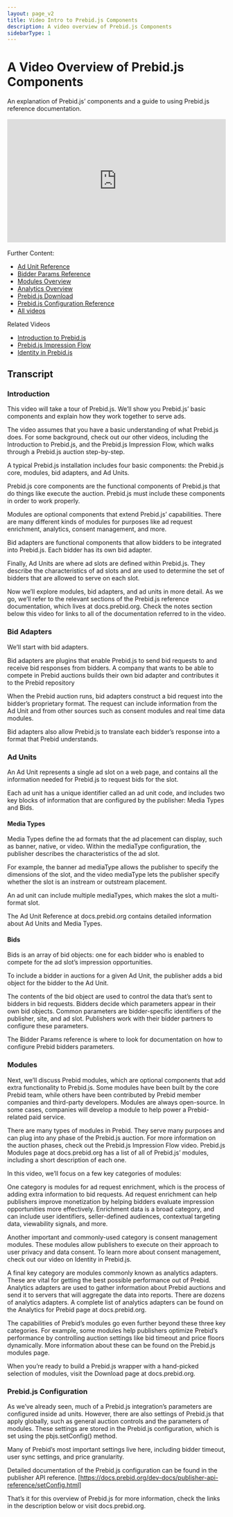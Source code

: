 ```yaml
---
layout: page_v2
title: Video Intro to Prebid.js Components
description: A video overview of Prebid.js Components
sidebarType: 1
---
```


# A Video Overview of Prebid.js Components

An explanation of Prebid.js’ components and a guide to using Prebid.js reference documentation.

<div style="padding:56.25% 0 0 0;margin: 1rem 0;position:relative;"><iframe src="https://player.vimeo.com/video/826314008?h=ec9fad7080&amp;badge=0&amp;autopause=0&amp;player_id=0&amp;app_id=58479" frameborder="0" allow="autoplay; fullscreen; picture-in-picture" allowfullscreen style="position:absolute;top:0;left:0;width:100%;height:100%;" title="Components of Prebid.js"></iframe></div><script src="https://player.vimeo.com/api/player.js"></script>

Further Content:

- [Ad Unit Reference](/dev-docs/adunit-reference.html)
- [Bidder Params Reference](/dev-docs/bidders.html)
- [Modules Overview](/dev-docs/modules/)
- [Analytics Overview](/overview/analytics.html)
- [Prebid.js Download](/download.html)
- [Prebid.js Configuration Reference](/dev-docs/publisher-api-reference/setConfig.html)
- [All videos](/overview/all-videos.html)

Related Videos

- [Introduction to Prebid.js](/prebid/prebidjs-video.html)
- [Prebid.js Impression Flow](/prebid/prebidjs-flow-video.html)
- [Identity in Prebid.js](/identity/prebid-identity-video.html)

## Transcript

### Introduction

This video will take a tour of Prebid.js. We’ll show you Prebid.js’ basic components and explain how they work together to serve ads.

The video assumes that you have a basic understanding of what Prebid.js does. For some background, check out our other videos, including the Introduction to Prebid.js, and the Prebid.js Impression Flow, which walks through a Prebid.js auction step-by-step.

A typical Prebid.js installation includes four basic components: the Prebid.js core, modules, bid adapters, and Ad Units.

Prebid.js core components  are the functional components of Prebid.js that do things like execute the auction. Prebid.js must include these components in order to work properly.

Modules are optional components that extend Prebid.js’ capabilities. There are many different kinds of modules for purposes like ad request enrichment, analytics, consent management, and more.

Bid adapters are functional components that allow bidders to be integrated into Prebid.js. Each bidder has its own bid adapter.

Finally, Ad Units are where ad slots are defined within Prebid.js. They describe the characteristics of ad slots and are used to determine the set of bidders that are allowed to serve on each slot.

Now we’ll explore modules, bid adapters, and ad units in more detail. As we go, we’ll refer to the relevant sections of the Prebid.js reference documentation, which lives at docs.prebid.org. Check the notes section below this video for links to all of the documentation referred to in the video.

### Bid Adapters

We’ll start with bid adapters.

Bid adapters are plugins that enable Prebid.js to send bid requests to and receive bid responses from bidders. A company that wants to be able to compete in Prebid auctions builds their own bid adapter and contributes it to the Prebid repository

When the Prebid auction runs, bid adapters construct a bid request into the bidder’s proprietary format. The request can include information from the Ad Unit and from other sources such as consent modules and real time data modules.

Bid adapters also allow Prebid.js to translate each bidder’s response into a format that Prebid understands.

### Ad Units

An Ad Unit represents a single ad slot on a web page, and contains all the information needed for Prebid.js to request bids for the slot.

Each ad unit has a unique identifier called an ad unit code, and includes two key blocks of information that are configured by the publisher: Media Types and Bids.

#### Media Types

Media Types define the ad formats that the ad placement can display, such as banner, native, or video. Within the mediaType configuration, the publisher describes the characteristics of the ad slot.

For example, the banner ad mediaType allows the publisher to specify the dimensions of the slot, and the video mediaType lets the publisher specify whether the slot is an instream or outstream placement.

An ad unit can include multiple mediaTypes, which makes the slot a multi-format slot.

The Ad Unit Reference at docs.prebid.org contains detailed information about Ad Units and Media Types.

#### Bids

Bids is an array of bid objects: one for each bidder who is enabled to compete for the ad slot’s impression opportunities.

To include a bidder in auctions for a given Ad Unit, the publisher adds a bid object for the bidder to the Ad Unit.

The contents of the bid object are used to control the data that’s sent to bidders in bid requests. Bidders decide which parameters appear in their own bid objects. Common parameters are bidder-specific identifiers of the publisher, site, and ad slot. Publishers work with their bidder partners to configure these parameters.

The Bidder Params reference is where to look for documentation on how to configure Prebid bidders parameters.  

### Modules

Next, we’ll discuss Prebid modules, which are optional components that add extra functionality to Prebid.js. Some modules have been built by the core Prebid team, while others have been contributed by Prebid member companies and third-party developers. Modules are always open-source. In some cases, companies will develop a module to help power a Prebid-related paid service.

There are many types of modules in Prebid. They serve many purposes and can plug into any phase of the Prebid.js auction. For more information on the auction phases, check out the Prebid.js Impression Flow video. Prebid.js Modules page at docs.prebid.org has a list of all of Prebid.js’ modules, including a short description of each one.

In this video, we’ll focus on a few key categories of modules:

One category is modules for ad request enrichment, which is the process of adding extra information to bid requests. Ad request enrichment can help publishers improve monetization by helping bidders evaluate impression opportunities more effectively. Enrichment data is a broad category, and can include user identifiers, seller-defined audiences, contextual targeting data, viewability signals, and more.

Another important and commonly-used category is consent management modules. These modules allow publishers to execute on their approach to user privacy and data consent. To learn more about consent management, check out our video on Identity in Prebid.js.

A final key category are modules commonly known as analytics adapters. These are vital for getting the best possible performance out of Prebid. Analytics adapters are used to gather information about Prebid auctions and send it to servers that will aggregate the data into reports. There are dozens of analytics adapters. A complete list of analytics adapters can be found on the Analytics for Prebid page at docs.prebid.org.

The capabilities of Prebid’s modules go even further beyond these three key categories. For example, some modules help publishers optimize Prebid’s performance by controlling auction settings like bid timeout and price floors dynamically. More information about these can be found on the Prebid.js modules page.

When you’re ready to build a Prebid.js wrapper with a hand-picked selection of modules, visit the Download page at docs.prebid.org.

### Prebid.js Configuration

As we’ve already seen, much of a Prebid.js integration’s parameters are configured inside ad units. However, there are also settings of Prebid.js that apply globally, such as general auction controls and the parameters of modules. These settings are stored in the Prebid.js configuration, which is set using the pbjs.setConfig() method.

Many of Prebid’s most important settings live here, including bidder timeout, user sync settings, and price granularity.

Detailed documentation of the Prebid.js configuration can be found in the publisher API reference. [https://docs.prebid.org/dev-docs/publisher-api-reference/setConfig.html]

That’s it for this overview of Prebid.js for more information, check the links in the description below or visit docs.prebid.org.

